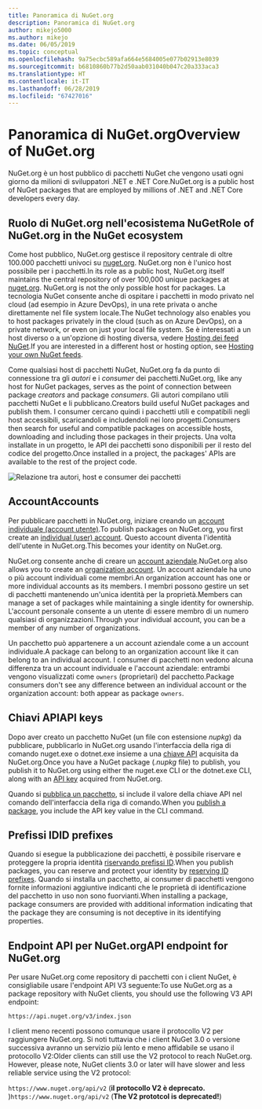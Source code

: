 ```yaml
---
title: Panoramica di NuGet.org
description: Panoramica di NuGet.org
author: mikejo5000
ms.author: mikejo
ms.date: 06/05/2019
ms.topic: conceptual
ms.openlocfilehash: 9a75ecbc589afa664e5684005e077b02913e8039
ms.sourcegitcommit: b6810860b77b2d50aab031040b047c20a333aca3
ms.translationtype: HT
ms.contentlocale: it-IT
ms.lasthandoff: 06/28/2019
ms.locfileid: "67427016"
---
```

# <a name="overview-of-nugetorg"></a><span data-ttu-id="a94b4-103">Panoramica di NuGet.org</span><span class="sxs-lookup"><span data-stu-id="a94b4-103">Overview of NuGet.org</span></span>

<span data-ttu-id="a94b4-104">NuGet.org è un host pubblico di pacchetti NuGet che vengono usati ogni giorno da milioni di sviluppatori .NET e .NET Core.</span><span class="sxs-lookup"><span data-stu-id="a94b4-104">NuGet.org is a public host of NuGet packages that are employed by millions of .NET and .NET Core developers every day.</span></span>

## <a name="role-of-nugetorg-in-the-nuget-ecosystem"></a><span data-ttu-id="a94b4-105">Ruolo di NuGet.org nell'ecosistema NuGet</span><span class="sxs-lookup"><span data-stu-id="a94b4-105">Role of NuGet.org in the NuGet ecosystem</span></span>

<span data-ttu-id="a94b4-106">Come host pubblico, NuGet.org gestisce il repository centrale di oltre 100.000 pacchetti univoci su [nuget.org](https://www.nuget.org). NuGet.org non è l'unico host possibile per i pacchetti.</span><span class="sxs-lookup"><span data-stu-id="a94b4-106">In its role as a public host, NuGet.org itself maintains the central repository of over 100,000 unique packages at [nuget.org](https://www.nuget.org). NuGet.org is not the only possible host for packages.</span></span> <span data-ttu-id="a94b4-107">La tecnologia NuGet consente anche di ospitare i pacchetti in modo privato nel cloud (ad esempio in Azure DevOps), in una rete privata o anche direttamente nel file system locale.</span><span class="sxs-lookup"><span data-stu-id="a94b4-107">The NuGet technology also enables you to host packages privately in the cloud (such as on Azure DevOps), on a private network, or even on just your local file system.</span></span> <span data-ttu-id="a94b4-108">Se è interessati a un host diverso o a un'opzione di hosting diversa, vedere [Hosting dei feed NuGet](../hosting-packages/overview.md).</span><span class="sxs-lookup"><span data-stu-id="a94b4-108">If you are interested in a different host or hosting option, see [Hosting your own NuGet feeds](../hosting-packages/overview.md).</span></span>

<span data-ttu-id="a94b4-109">Come qualsiasi host di pacchetti NuGet, NuGet.org fa da punto di connessione tra gli *autori* e i *consumer* dei pacchetti.</span><span class="sxs-lookup"><span data-stu-id="a94b4-109">NuGet.org, like any host for NuGet packages, serves as the point of connection between package *creators* and package *consumers*.</span></span> <span data-ttu-id="a94b4-110">Gli autori compilano utili pacchetti NuGet e li pubblicano.</span><span class="sxs-lookup"><span data-stu-id="a94b4-110">Creators build useful NuGet packages and publish them.</span></span> <span data-ttu-id="a94b4-111">I consumer cercano quindi i pacchetti utili e compatibili negli host accessibili, scaricandoli e includendoli nei loro progetti.</span><span class="sxs-lookup"><span data-stu-id="a94b4-111">Consumers then search for useful and compatible packages on accessible hosts, downloading and including those packages in their projects.</span></span> <span data-ttu-id="a94b4-112">Una volta installate in un progetto, le API dei pacchetti sono disponibili per il resto del codice del progetto.</span><span class="sxs-lookup"><span data-stu-id="a94b4-112">Once installed in a project, the packages' APIs are available to the rest of the project code.</span></span>

![Relazione tra autori, host e consumer dei pacchetti](media/nuget-roles.png)

## <a name="accounts"></a><span data-ttu-id="a94b4-114">Account</span><span class="sxs-lookup"><span data-stu-id="a94b4-114">Accounts</span></span>

<span data-ttu-id="a94b4-115">Per pubblicare pacchetti in NuGet.org, iniziare creando un [account individuale (account utente)](individual-accounts.md).</span><span class="sxs-lookup"><span data-stu-id="a94b4-115">To publish packages on NuGet.org, you first create an [individual (user) account](individual-accounts.md).</span></span> <span data-ttu-id="a94b4-116">Questo account diventa l'identità dell'utente in NuGet.org.</span><span class="sxs-lookup"><span data-stu-id="a94b4-116">This becomes your identity on NuGet.org.</span></span>

<span data-ttu-id="a94b4-117">NuGet.org consente anche di creare un [account aziendale](organizations-on-nuget-org.md).</span><span class="sxs-lookup"><span data-stu-id="a94b4-117">NuGet.org also allows you to create an [organization account](organizations-on-nuget-org.md).</span></span> <span data-ttu-id="a94b4-118">Un account aziendale ha uno o più account individuali come membri.</span><span class="sxs-lookup"><span data-stu-id="a94b4-118">An organization account has one or more individual accounts as its members.</span></span> <span data-ttu-id="a94b4-119">I membri possono gestire un set di pacchetti mantenendo un'unica identità per la proprietà.</span><span class="sxs-lookup"><span data-stu-id="a94b4-119">Members can manage a set of packages while maintaining a single identity for ownership.</span></span> <span data-ttu-id="a94b4-120">L'account personale consente a un utente di essere membro di un numero qualsiasi di organizzazioni.</span><span class="sxs-lookup"><span data-stu-id="a94b4-120">Through your individual account, you can be a member of any number of organizations.</span></span>

<span data-ttu-id="a94b4-121">Un pacchetto può appartenere a un account aziendale come a un account individuale.</span><span class="sxs-lookup"><span data-stu-id="a94b4-121">A package can belong to an organization account like it can belong to an individual account.</span></span> <span data-ttu-id="a94b4-122">I consumer di pacchetti non vedono alcuna differenza tra un account individuale e l'account aziendale: entrambi vengono visualizzati come `owners` (proprietari) del pacchetto.</span><span class="sxs-lookup"><span data-stu-id="a94b4-122">Package consumers don't see any difference between an individual account or the organization account: both appear as package `owners`.</span></span>

## <a name="api-keys"></a><span data-ttu-id="a94b4-123">Chiavi API</span><span class="sxs-lookup"><span data-stu-id="a94b4-123">API keys</span></span>

<span data-ttu-id="a94b4-124">Dopo aver creato un pacchetto NuGet (un file con estensione *nupkg*) da pubblicare, pubblicarlo in NuGet.org usando l'interfaccia della riga di comando nuget.exe o dotnet.exe insieme a una [chiave API](scoped-api-keys.md) acquisita da NuGet.org.</span><span class="sxs-lookup"><span data-stu-id="a94b4-124">Once you have a NuGet package (*.nupkg* file) to publish, you publish it to NuGet.org using either the nuget.exe CLI or the dotnet.exe CLI, along with an [API key](scoped-api-keys.md) acquired from NuGet.org.</span></span>

<span data-ttu-id="a94b4-125">Quando si [pubblica un pacchetto](../create-packages/creating-a-package.md), si include il valore della chiave API nel comando dell'interfaccia della riga di comando.</span><span class="sxs-lookup"><span data-stu-id="a94b4-125">When you [publish a package](../create-packages/creating-a-package.md), you include the API key value in the CLI command.</span></span>

## <a name="id-prefixes"></a><span data-ttu-id="a94b4-126">Prefissi ID</span><span class="sxs-lookup"><span data-stu-id="a94b4-126">ID prefixes</span></span>

<span data-ttu-id="a94b4-127">Quando si esegue la pubblicazione dei pacchetti, è possibile riservare e proteggere la propria identità [riservando prefissi ID](id-prefix-reservation.md).</span><span class="sxs-lookup"><span data-stu-id="a94b4-127">When you publish packages, you can reserve and protect your identity by [reserving ID prefixes](id-prefix-reservation.md).</span></span> <span data-ttu-id="a94b4-128">Quando si installa un pacchetto, ai consumer di pacchetti vengono fornite informazioni aggiuntive indicanti che le proprietà di identificazione del pacchetto in uso non sono fuorvianti.</span><span class="sxs-lookup"><span data-stu-id="a94b4-128">When installing a package, package consumers are provided with additional information indicating that the package they are consuming is not deceptive in its identifying properties.</span></span>

## <a name="api-endpoint-for-nugetorg"></a><span data-ttu-id="a94b4-129">Endpoint API per NuGet.org</span><span class="sxs-lookup"><span data-stu-id="a94b4-129">API endpoint for NuGet.org</span></span>

<span data-ttu-id="a94b4-130">Per usare NuGet.org come repository di pacchetti con i client NuGet, è consigliabile usare l'endpoint API V3 seguente:</span><span class="sxs-lookup"><span data-stu-id="a94b4-130">To use NuGet.org as a package repository with NuGet clients, you should use the following V3 API endpoint:</span></span> 

`https://api.nuget.org/v3/index.json`

<span data-ttu-id="a94b4-131">I client meno recenti possono comunque usare il protocollo V2 per raggiungere NuGet.org. Si noti tuttavia che i client NuGet 3.0 o versione successiva avranno un servizio più lento e meno affidabile se usano il protocollo V2:</span><span class="sxs-lookup"><span data-stu-id="a94b4-131">Older clients can still use the V2 protocol to reach NuGet.org. However, please note, NuGet clients 3.0 or later will have slower and less reliable service using the V2 protocol:</span></span>

<span data-ttu-id="a94b4-132">`https://www.nuget.org/api/v2` (**il protocollo V2 è deprecato.** )</span><span class="sxs-lookup"><span data-stu-id="a94b4-132">`https://www.nuget.org/api/v2` (**The V2 prototcol is deprecated!**)</span></span>
